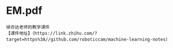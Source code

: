 # EM.pdf
    徐亦达老师的教学课件
    【课件地址】（https://link.zhihu.com/?target=https%3A//github.com/roboticcam/machine-learning-notes）
